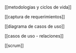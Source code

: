 [[metodologias y ciclos de vida]]

[[captura de requerimientos]]

[[diagrama de casos de uso]]

[[casos de uso - relaciones]]

[[scrum]]